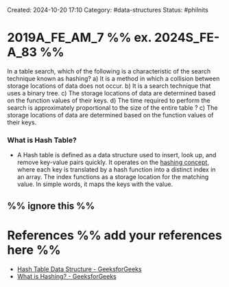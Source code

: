 Created: 2024-10-20 17:10
Category: #data-structures 
Status: #philnits



# 2019A_FE_AM_7 %% ex. 2024S_FE-A_83 %%

In a table search, which of the following is a characteristic of the search technique known as hashing?
a) It is a method in which a collision between storage locations of data does not occur. 
b) It is a search technique that uses a binary tree. 
c) The storage locations of data are determined based on the function values of their keys. 
d) The time required to perform the search is approximately proportional to the size of the entire table
? 
c) The storage locations of data are determined based on the function values of their keys. 

### What is Hash Table?
- A Hash table is defined as a data structure used to insert, look up, and remove key-value pairs quickly. It operates on the [hashing concept](https://www.geeksforgeeks.org/what-is-hashing/), where each key is translated by a hash function into a distinct index in an array. The index functions as a storage location for the matching value. In simple words, it maps the keys with the value.

%% ignore this %%
---









# References %% add your references here %%
- [Hash Table Data Structure - GeeksforGeeks](https://www.geeksforgeeks.org/hash-table-data-structure/)
- [What is Hashing? - GeeksforGeeks](https://www.geeksforgeeks.org/what-is-hashing/)
